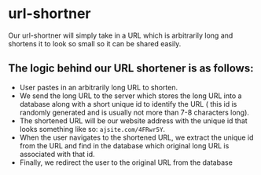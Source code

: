 # url-shortner
Our url-shortner will simply take in a URL which is arbitrarily long and shortens it to look so small so it can be shared easily.
<br>
## The logic behind our URL shortener is as follows:
- User pastes in an arbitrarily long URL to shorten.
- We send the long URL to the server which stores the long URL into a database along with a short unique id to identify the URL ( this id is randomly generated and is usually not more than 7-8 characters long).
- The shortened URL will be our website address with the unique id that looks something like so: ``` ajsite.com/4FRwr5Y ```.
- When the user navigates to the shortened URL, we extract the unique id from the URL and find in the database which original long URL is associated with that id.
- Finally, we redirect the user to the original URL from the database
